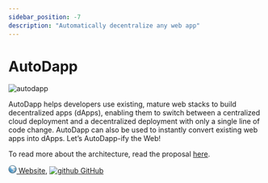 ```yaml
---
sidebar_position: -7
description: "Automatically decentralize any web app"
---
```


# AutoDapp

![autodapp](/img/projects/autodapp.png)

AutoDapp helps developers use existing, mature web stacks to build decentralized apps (dApps), enabling them to switch between a centralized cloud deployment and a decentralized deployment with only a single line of code change. AutoDapp can also be used to instantly convert existing web apps into dApps. Let’s AutoDapp-ify the Web!

To read more about the architecture, read the proposal [here](/posts/autodapp-proposal).

[![www](/img/ico/website.png) Website](https://www.autodapp.io/),
[![github](/img/ico/github.ico) GitHub](https://github.com/autodapp)